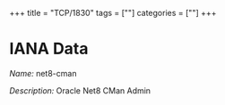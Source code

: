 +++
title = "TCP/1830"
tags = [""]
categories = [""]
+++

# IANA Data

_Name:_ net8-cman

_Description:_ Oracle Net8 CMan Admin


